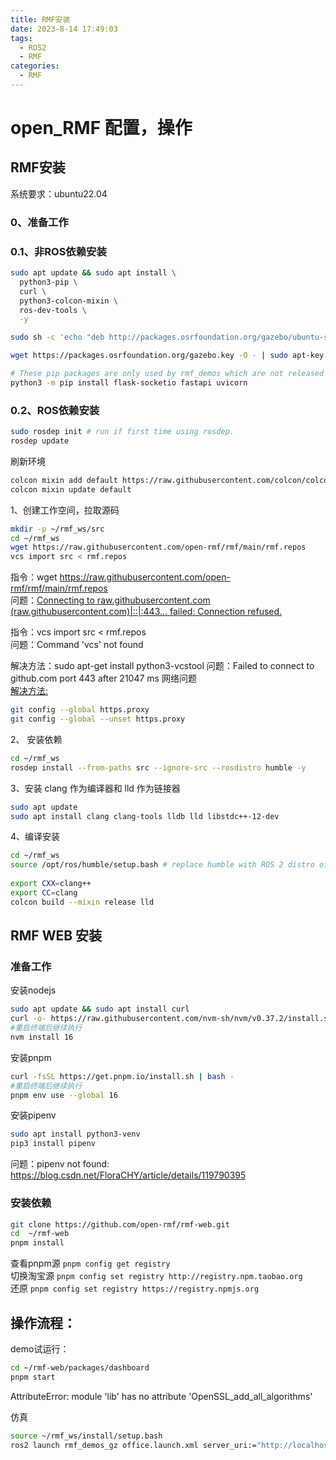 ```yaml
---
title: RMF安装
date: 2023-8-14 17:49:03
tags:
  - ROS2
  - RMF
categories:
  - RMF
---
```

# open_RMF 配置，操作

## RMF安装
 
系统要求：ubuntu22.04
### 0、准备工作
 
### 0.1、非ROS依赖安装
```bash  
sudo apt update && sudo apt install \
  python3-pip \
  curl \
  python3-colcon-mixin \
  ros-dev-tools \
  -y
```
 ```bash
 sudo sh -c 'echo "deb http://packages.osrfoundation.org/gazebo/ubuntu-stable `lsb_release -cs` main" > /etc/apt/sources.list.d/gazebo-stable.list'  

wget https://packages.osrfoundation.org/gazebo.key -O - | sudo apt-key add -

# These pip packages are only used by rmf_demos which are not released as binaries
python3 -m pip install flask-socketio fastapi uvicorn
 ```

### 0.2、ROS依赖安装
```bash
sudo rosdep init # run if first time using rosdep.
rosdep update
```

刷新环境
```bash
colcon mixin add default https://raw.githubusercontent.com/colcon/colcon-mixin-repository/master/index.yaml
colcon mixin update default
```

1、创建工作空间，拉取源码
```bash
mkdir -p ~/rmf_ws/src
cd ~/rmf_ws
wget https://raw.githubusercontent.com/open-rmf/rmf/main/rmf.repos
vcs import src < rmf.repos
```
 
 
指令：wget https://raw.githubusercontent.com/open-rmf/rmf/main/rmf.repos  
问题：[Connecting to raw.githubusercontent.com (raw.githubusercontent.com)|::|:443... failed: Connection refused.](https://blog.csdn.net/m0_52650517/article/details/119831630)
 
指令：vcs import src < rmf.repos  
问题：Command 'vcs' not found  

解决方法：sudo apt-get install python3-vcstool
问题：Failed to connect to github.com port 443 after 21047 ms    网络问题  
[解决方法:](https://blog.csdn.net/Xminyang/article/details/124837086)
```bash
git config --global https.proxy  
git config --global --unset https.proxy  
```
 
2、 安装依赖
```bash
cd ~/rmf_ws
rosdep install --from-paths src --ignore-src --rosdistro humble -y
```
 
3、安装 clang 作为编译器和 lld 作为链接器

```bash
sudo apt update
sudo apt install clang clang-tools lldb lld libstdc++-12-dev
```
 
4、编译安装
```bash
cd ~/rmf_ws
source /opt/ros/humble/setup.bash # replace humble with ROS 2 distro of choice.
 
export CXX=clang++
export CC=clang
colcon build --mixin release lld
```
 
 
## RMF WEB 安装
 
### 准备工作
安装nodejs
```bash
sudo apt update && sudo apt install curl
curl -o- https://raw.githubusercontent.com/nvm-sh/nvm/v0.37.2/install.sh | bash
#重启终端后继续执行
nvm install 16
```
 
安装pnpm
```bash
curl -fsSL https://get.pnpm.io/install.sh | bash -
#重启终端后继续执行
pnpm env use --global 16
```
安装pipenv
```bash
sudo apt install python3-venv
pip3 install pipenv   
```
问题：pipenv not found: https://blog.csdn.net/FloraCHY/article/details/119790395
 
 
### 安装依赖
```bash
git clone https://github.com/open-rmf/rmf-web.git
cd  ~/rmf-web
pnpm install
```
查看pnpm源
`pnpm config get registry `  
切换淘宝源
`pnpm config set registry http://registry.npm.taobao.org `  
还原
`pnpm config set registry https://registry.npmjs.org`
 
 
## 操作流程：
demo试运行：
 
```bash
cd ~/rmf-web/packages/dashboard
pnpm start
```
AttributeError: module 'lib' has no attribute 'OpenSSL_add_all_algorithms'
  
 
仿真  
```bash
source ~/rmf_ws/install/setup.bash  
ros2 launch rmf_demos_gz office.launch.xml server_uri:="http://localhost:8000/_internal"
```
